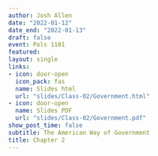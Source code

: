 ```yaml
---
author: Josh Allen
date: "2022-01-12"
date_end: "2022-01-13"
draft: false
event: Pols 1101
featured: 
layout: single
links:
- icon: door-open
  icon_pack: fas
  name: Slides html
  url: "slides/Class-02/Government.html"
- icon: door-open
  name: Slides PDF
  url: "slides/Class-02/Government.pdf"
show_post_time: false
subtitle: The American Way of Government
title: Chapter 2
---
```



